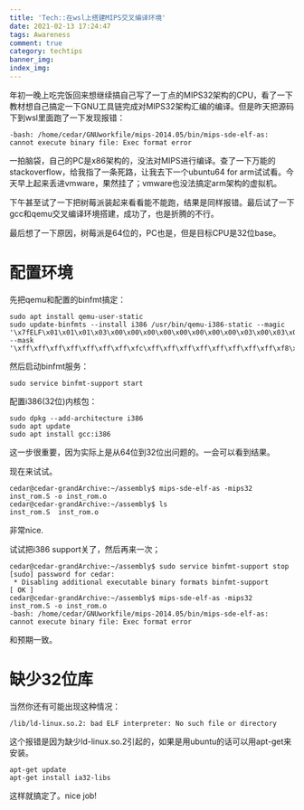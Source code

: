 ```yaml
---
title: 'Tech::在wsl上搭建MIPS交叉编译环境'
date: 2021-02-13 17:24:47
tags: Awareness 
comment: true
category: techtips
banner_img: 
index_img: 
---
```


年初一晚上吃完饭回来想继续搞自己写了一丁点的MIPS32架构的CPU，看了一下教材想自己搞定一下GNU工具链完成对MIPS32架构汇编的编译。但是昨天把源码下到wsl里面跑了一下发现报错：

```
-bash: /home/cedar/GNUworkfile/mips-2014.05/bin/mips-sde-elf-as: cannot execute binary file: Exec format error
```

一拍脑袋，自己的PC是x86架构的，没法对MIPS进行编译。查了一下万能的stackoverflow，给我指了一条死路，让我去下一个ubuntu64 for arm试试看。今天早上起来丢进vmware，果然挂了；vmware也没法搞定arm架构的虚拟机。

下午甚至试了一下把树莓派装起来看看能不能跑，结果是同样报错。最后试了一下gcc和qemu交叉编译环境搭建，成功了，也是折腾的不行。

最后想了一下原因，树莓派是64位的，PC也是，但是目标CPU是32位base。

# 配置环境

先把qemu和配置的binfmt搞定：

```
sudo apt install qemu-user-static
sudo update-binfmts --install i386 /usr/bin/qemu-i386-static --magic '\x7fELF\x01\x01\x01\x03\x00\x00\x00\x00\x00\x00\x00\x00\x03\x00\x03\x00\x01\x00\x00\x00' --mask '\xff\xff\xff\xff\xff\xff\xff\xfc\xff\xff\xff\xff\xff\xff\xff\xff\xf8\xff\xff\xff\xff\xff\xff\xff'
```

然后启动binfmt服务：

```
sudo service binfmt-support start
```

配置i386(32位)内核包：

```
sudo dpkg --add-architecture i386
sudo apt update
sudo apt install gcc:i386
```

这一步很重要，因为实际上是从64位到32位出问题的。一会可以看到结果。

现在来试试。

```
cedar@cedar-grandArchive:~/assembly$ mips-sde-elf-as -mips32 inst_rom.S -o inst_rom.o
cedar@cedar-grandArchive:~/assembly$ ls
inst_rom.S  inst_rom.o
```

非常nice.

试试把i386 support关了，然后再来一次；

```
cedar@cedar-grandArchive:~/assembly$ sudo service binfmt-support stop
[sudo] password for cedar:
 * Disabling additional executable binary formats binfmt-support                                                 [ OK ]
cedar@cedar-grandArchive:~/assembly$ mips-sde-elf-as -mips32 inst_rom.S -o inst_rom.o
-bash: /home/cedar/GNUworkfile/mips-2014.05/bin/mips-sde-elf-as: cannot execute binary file: Exec format error
```

和预期一致。

# 缺少32位库

当然你还有可能出现这种情况：

```
/lib/ld-linux.so.2: bad ELF interpreter: No such file or directory
```

这个报错是因为缺少ld-linux.so.2引起的，如果是用ubuntu的话可以用apt-get来安装。

```
apt-get update
apt-get install ia32-libs
```

这样就搞定了。nice job!